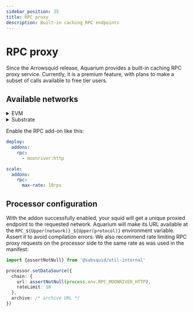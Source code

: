 ```yaml
---
sidebar_position: 35
title: RPC proxy
description: Built-in caching RPC endpoints
---
```


# RPC proxy

Since the Arrowsquid release, Aquarium provides a built-in caching RPC proxy service. Currently, it is a premium feature, with plans to make a subset of calls available to free tier users.

## Available networks

<details>

<summary>EVM</summary>

| Network name            | network:protocol             |
|-------------------------|------------------------------|
| Arbitrum One Mainnet    | `arbitrum-one:http`          |
| Arbitrum Goerli Testnet | `arbitrum-goerli:http`       |
| Arbitrum Nova Mainnet   | `arbitrum-nova:http`         |
| Astar Mainnet           | `astar:http`                 |
| Avalanche Mainnet       | `ava:http`                   |
| Avalanche Testnet       | `ava-testnet:http`           |
| Base Goerli             | `base-goerli:http`           |
| Base Mainnet            | `base:http`                  |
| BNB Smart Chain Mainnet | `bsc:http`                   |
| BNB Smart Chain Testnet | `bsc-testnet:http`           |
| Ethereum Goerli         | `eth-goerli:http`            |
| Ethereum Mainnet        | `eth:http`                   |
| Ethereum Sepolia        | `eth-sepolia:http`           |
| Evmos Mainnet           | `evmos:http`                 |
| Fantom Mainnet          | `fantom:http`                |
| Fantom Testnet          | `fantom-testnet:http`        |
| Mantle Mainnet          | `mantle:http`                |
| Metis Mainnet           | `metis:http`                 |
| Moonbase Alpha Testnet  | `moonbase-alpha:http`        |
| Moonbeam Mainnet        | `moonbeam:http`              |
| Moonriver Mainnet       | `moonriver:http`             |
| OKTC Mainnet            | `oktc:http`                  |
| Optimism Goerli         | `optimism-goerli:http`       |
| Optimism Mainnet        | `optimism:http`              |
| Polygon Mainnet         | `polygon:http`               |
| Polygon Testnet         | `polygon-testnet:http`       |
| Polygon zkEVM Mainnet   | `polygon-zkevm:http`         |
| Polygon zkEVM Testnet   | `polygon-zkevm-testnet:http` |
| Shiden Shibuya          | `shibuya:http`               |
| Shiden Mainnet          | `shiden:http`                |
| StarkNet Mainnet        | `starknet:http`              |
| Sui Testnet             | `sui-testnet:http`           |

</details>

<details>

<summary>Substrate</summary>

| Network name | network:protocol           |
|--------------|----------------------------|
| Acala        | `acala:http`               |
| Aleph        | `aleph:http`               |
| Amplitude    | `amplitude:http`           |
| Astar        | `astar-substrate:http`     |
| Basilisk     | `basilisk:http`            |
| Darwinia     | `darwinia:http`            |
| Darwiniacrab | `darwiniacrab:http`        |
| Eden         | `eden:http`                |
| Frequency    | `frequency:http`           |
| Hydradx      | `hydradx:http`             |
| Interlay     | `interlay:http`            |
| Karura       | `karura:http`              |
| Khala        | `khala:http`               |
| Kilt         | `kilt:http`                |
| Kintsugi     | `kintsugi:http`            |
| Kusama       | `kusama:http`              |
| Litentry     | `litentry:http`            |
| Moonbase     | `moonbase-substrate:http`  |
| Moonbeam     | `moonbeam-substrate:http`  |
| Moonriver    | `moonriver-substrate:http` |
| Phala        | `phala:http`               |
| Polkadot     | `polkadot:http`            |
| Shibuya      | `shibuya-substrate:http`   |
| Shiden       | `shiden-substrate:http`    |
| Turing       | `turing:http`              |
| Zeitgeist    | `zeitgeist:http`           |

</details>

Enable the RPC add-on like this:
```yaml
deploy:
  addons:
    rpc:
      - moonriver:http

scale:
  addons:
    rpc:
      max-rate: 10rps
```

## Processor configuration

With the addon successfully enabled, your squid will get a unique proxied endpoint to the requested network. Aquarium will make its URL available at the `RPC_${Upper(network)}_${Upper(protocol)}` environment variable. Assert it to avoid compilation errors. We also recommend rate limiting RPC proxy requests on the processor side to the same rate as was used in the manifest: 
```ts
import {assertNotNull} from '@subsquid/util-internal'

processor.setDataSource({
  chain: {
    url: assertNotNull(process.env.RPC_MOONRIVER_HTTP),
    rateLimit: 10
  },
  archive: /* archive URL */
})
```
